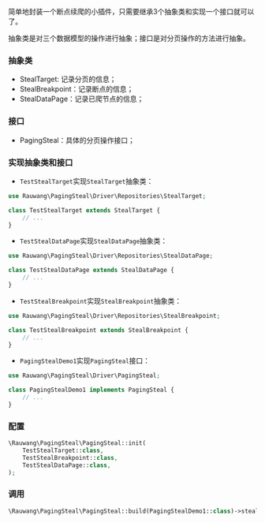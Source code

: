 简单地封装一个断点续爬的小插件，只需要继承3个抽象类和实现一个接口就可以了。

抽象类是对三个数据模型的操作进行抽象；接口是对分页操作的方法进行抽象。



### 抽象类

* StealTarget: 记录分页的信息；
* StealBreakpoint：记录断点的信息；
* StealDataPage：记录已爬节点的信息；



### 接口

* PagingSteal：具体的分页操作接口；



### 实现抽象类和接口

* `TestStealTarget`实现`StealTarget`抽象类：

```php
use Rauwang\PagingSteal\Driver\Repositories\StealTarget;

class TestStealTarget extends StealTarget {
	// ...
}
```

* `TestStealDataPage`实现`StealDataPage`抽象类：

```php
use Rauwang\PagingSteal\Driver\Repositories\StealDataPage;

class TestStealDataPage extends StealDataPage {
    // ...
}
```

* `TestStealBreakpoint`实现`StealBreakpoint`抽象类：

```php
use Rauwang\PagingSteal\Driver\Repositories\StealBreakpoint;

class TestStealBreakpoint extends StealBreakpoint {
    // ...
}
```

* `PagingStealDemo1`实现`PagingSteal`接口：

```php
use Rauwang\PagingSteal\Driver\PagingSteal;

class PagingStealDemo1 implements PagingSteal {
    // ...
}
```



### 配置

```php
\Rauwang\PagingSteal\PagingSteal::init(
	TestStealTarget::class,
    TestStealBreakpoint::class,
    TestStealDataPage::class,
);
```



### 调用

```php
\Rauwang\PagingSteal\PagingSteal::build(PagingStealDemo1::class)->steal();
```

